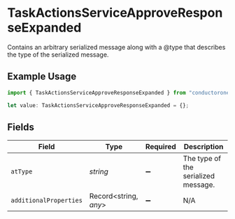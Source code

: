 # TaskActionsServiceApproveResponseExpanded

Contains an arbitrary serialized message along with a @type that describes the type of the serialized message.

## Example Usage

```typescript
import { TaskActionsServiceApproveResponseExpanded } from "conductorone-sdk-typescript/sdk/models/shared";

let value: TaskActionsServiceApproveResponseExpanded = {};
```

## Fields

| Field                               | Type                                | Required                            | Description                         |
| ----------------------------------- | ----------------------------------- | ----------------------------------- | ----------------------------------- |
| `atType`                            | *string*                            | :heavy_minus_sign:                  | The type of the serialized message. |
| `additionalProperties`              | Record<string, *any*>               | :heavy_minus_sign:                  | N/A                                 |